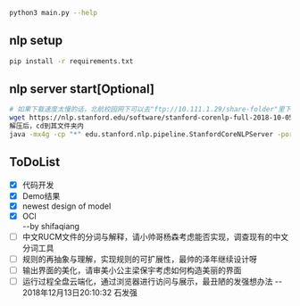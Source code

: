 ```bash
python3 main.py --help
```
## nlp setup
```bash
pip install -r requirements.txt
```

## nlp server start[Optional]
```bash
# 如果下载速度太慢的话，北航校园网下可以去"ftp://10.111.1.29/share-folder"里下载stanford-corenlp-full-2018-10-05.zip，那里传了一份
wget https://nlp.stanford.edu/software/stanford-corenlp-full-2018-10-05.zip
解压后，cd到其文件夹内
java -mx4g -cp "*" edu.stanford.nlp.pipeline.StanfordCoreNLPServer -port 9000 -timeout 15000
```

## ToDoList
- [x] 代码开发
- [x] Demo结果
- [x] newest design of model
- [x] OCl  
--by shifaqiang
- [ ] 中文RUCM文件的分词与解释，请小帅哥杨森考虑能否实现，调查现有的中文分词工具
- [ ] 规则的再抽象与理解，实现规则的可扩展性，最帅的泽年继续设计呀
- [ ] 输出界面的美化，请审美小公主梁保宇考虑如何构造美丽的界面
- [ ] 运行过程全盘云端化，通过浏览器进行访问与展示，最丑陋的发强想办法
-- 2018年12月13日20:10:32 石发强